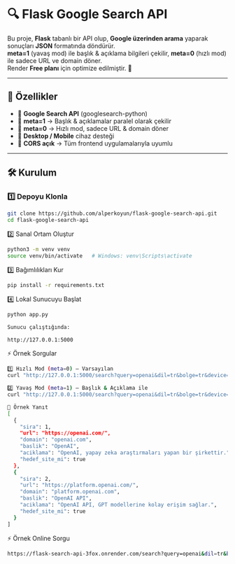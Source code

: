 # 🔍 Flask Google Search API  
Bu proje, **Flask** tabanlı bir API olup, **Google üzerinden arama** yaparak sonuçları **JSON** formatında döndürür.  
**meta=1** (yavaş mod) ile başlık & açıklama bilgileri çekilir, **meta=0** (hızlı mod) ile sadece URL ve domain döner.  
Render **Free planı** için optimize edilmiştir. 🚀  

---

## 📌 Özellikler  
- 🔹 **Google Search API** (googlesearch-python)  
- 🔹 **meta=1** → Başlık & açıklamalar paralel olarak çekilir  
- 🔹 **meta=0** → Hızlı mod, sadece URL & domain döner  
- 🔹 **Desktop / Mobile** cihaz desteği  
- 🔹 **CORS açık** → Tüm frontend uygulamalarıyla uyumlu  


---

## 🛠️ Kurulum  

### 1️⃣ Depoyu Klonla  
```bash
git clone https://github.com/alperkoyun/flask-google-search-api.git
cd flask-google-search-api
```

2️⃣ Sanal Ortam Oluştur
```bash
python3 -m venv venv
source venv/bin/activate   # Windows: venv\Scripts\activate
```

3️⃣ Bağımlılıkları Kur
```bash
pip install -r requirements.txt
```

4️⃣ Lokal Sunucuyu Başlat
```bash
python app.py

Sunucu çalıştığında:

http://127.0.0.1:5000
```

⚡ Örnek Sorgular
```bash
1️⃣ Hızlı Mod (meta=0) — Varsayılan
curl "http://127.0.0.1:5000/search?query=openai&dil=tr&bolge=tr&device=desktop&site_filter=openai.com&meta=0"

2️⃣ Yavaş Mod (meta=1) — Başlık & Açıklama ile
curl "http://127.0.0.1:5000/search?query=openai&dil=tr&bolge=tr&device=desktop&site_filter=openai.com&meta=1"

🧪 Örnek Yanıt
[
  {
    "sira": 1,
    "url": "https://openai.com/",
    "domain": "openai.com",
    "baslik": "OpenAI",
    "aciklama": "OpenAI, yapay zeka araştırmaları yapan bir şirkettir.",
    "hedef_site_mi": true
  },
  {
    "sira": 2,
    "url": "https://platform.openai.com/",
    "domain": "platform.openai.com",
    "baslik": "OpenAI API",
    "aciklama": "OpenAI API, GPT modellerine kolay erişim sağlar.",
    "hedef_site_mi": true
  }
]
```


⚡ Örnek Online Sorgu
```bash
https://flask-search-api-3fox.onrender.com/search?query=openai&dil=tr&bolge=tr&device=desktop&site_filter=openai.com
```